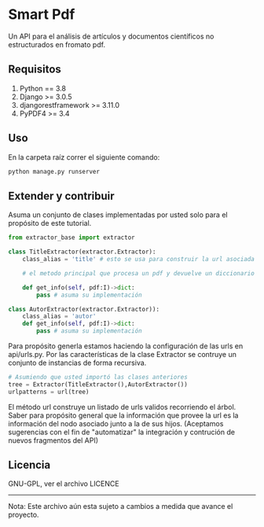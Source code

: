 # Smart Pdf

Un API para el análisis de artículos y documentos científicos no estructurados en fromato pdf.

## Requisitos

1. Python  == 3.8
2. Django >= 3.0.5
3. djangorestframework >= 3.11.0
4. PyPDF4 >= 3.4

## Uso

En la carpeta raíz correr el siguiente comando:

```bash
python manage.py runserver
```

## Extender y contribuir

Asuma un conjunto de clases implementadas por usted solo para el propósito de este tutorial.

```python
from extractor_base import extractor

class TitleExtractor(extractor.Extractor):
    class_alias = 'title' # esto se usa para construir la url asociada a la clase

    # el metodo principal que procesa un pdf y devuelve un diccionario con la información.

    def get_info(self, pdf:I)->dict:
        pass # asuma su implementación

class AutorExtractor(extractor.Extractor)):
    class_alias = 'autor'
    def get_info(self, pdf:I)->dict:
        pass # asuma su implementación
```

Para propósito generla estamos haciendo la configuración de las urls en api/urls.py. 
Por las características de la clase Extractor se contruye un conjunto de instancias de forma recursiva.

```python
# Asumiendo que usted importó las clases anteriores
tree = Extractor(TitleExtractor(),AutorExtractor())
urlpatterns = url(tree)
```

El método url construye un listado de urls validos recorriendo el árbol. Saber para propósito general que la información que provee la url es la información del nodo asociado junto a la de sus hijos. (Aceptamos sugerencias con el fin de "automatizar" la integración y contrución de nuevos fragmentos del API)

## Licencia

GNU-GPL, ver el archivo LICENCE

---
Nota: Este archivo aún esta sujeto a cambios a medida que avance el proyecto.
